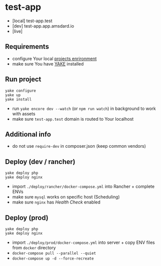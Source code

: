 test-app
========================
* [local] test-app.test
* [dev] test-app.app.amsdard.io
* [live] 

Requirements
---
 * configure Your local [projects enrironment](https://bitbucket.org/as-docker/projects-environment)
 * make sure You have [YAKE](https://yake.amsdard.io/) installed


Run project
---
```
yake configure
yake up
yake install
```
* run `yake encore dev --watch` (or `npm run watch`) in background to work with assets
* make sure `test-app.test` domain is routed to Your localhost


Additional info
---
* do not use `require-dev` in composer.json (keep common vendors)


Deploy (dev / rancher)
---
```
yake deploy php
yake deploy nginx
```
* import `./deploy/rancher/docker-compose.yml` into Rancher + complete ENVs
* make sure `mysql` works on specific host (Scheduling)
* make sure `nginx` has *Health Check* enabled


Deploy (prod)
---
```
yake deploy php
yake deploy nginx
```
* import `./deploy/prod/docker-compose.yml` into server + copy ENV files from `docker` directory
* `docker-compose pull --parallel --quiet`
* `docker-compose up -d --force-recreate`

